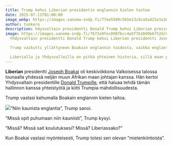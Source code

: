 ```yaml
---
title: Trump kehui Liberian presidentin englannin kielen taitoa
date: 2025-07-11T01:00:00
image_webp: https://images.sanoma-sndp.fi/77ee5509c565e13c9ca5a421e1a16236/normal/978.avif
author: tunkero
description: hdysvaltain presidentti Donald Trump kehui Liberian presidentti Joseph Boakain englannin kielen taitoa tämän vieraillessa Valkoisessa talossa Trump vaikutti yllättyneen Boakain englannin taidosta, vaikka englanti on Liberian virallinen kieli. Liberialla ja Yhdysvalloilla on pitkä yhteinen historia, sillä maan perustivat vapautetut afroamerikkalaiset orjat vuonna 1822.
image: https://images.sanoma-sndp.fi/7673a9fec890fbcc4a5f7b10d9b6f52d/normal/978.avif
  Yhdysvaltain presidentti Donald Trump kehui Liberian presidentti Joseph Boakain englannin kielen taitoa tämän vieraillessa Valkoisessa talossa.

  Trump vaikutti yllättyneen Boakain englannin taidosta, vaikka englanti on Liberian virallinen kieli.

  Liberialla ja Yhdysvalloilla on pitkä yhteinen historia, sillä maan perustivat vapautetut afroamerikkalaiset orjat vuonna 1822.
---
```

**Liberian** presidentti [Joseph Boakai](https://www.hs.fi/haku/?query=Joseph%20Boakai) oli keskiviikkona Valkoisessa talossa lounaalla yhdessä neljän muun Afrikan maan johtajan kanssa. Hän kertoi Yhdysvaltain presidentille [Donald Trumpille](https://www.hs.fi/haku/?query=Donald%20Trumpille), että haluaa tehdä tämän hallinnon kanssa yhteistyötä ja kiitti Trumpia mahdollisuudesta.

Trump vastasi kehumalla Boakain englannin kielen taitoa.

![](https://images.sanoma-sndp.fi/76a894ef85422e597d9f9009273a32d2/normal/1440.avif)”Niin kaunista englantia”, Trump sanoi.

”Missä opit puhumaan niin kauniisti”, Trump kysyi.

”Missä? Missä sait koulutuksesi? Missä? Liberiassako?”

Kun Boakai vastasi myönteisesti, Trump totesi sen olevan ”mielenkiintoista”.
